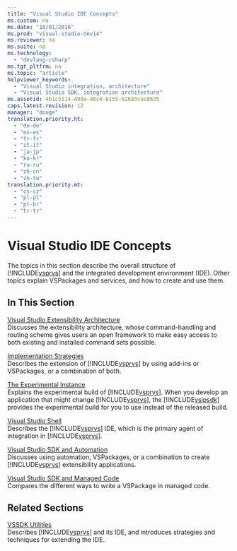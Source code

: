 ```yaml
---
title: "Visual Studio IDE Concepts"
ms.custom: na
ms.date: "10/01/2016"
ms.prod: "visual-studio-dev14"
ms.reviewer: na
ms.suite: na
ms.technology: 
  - "devlang-csharp"
ms.tgt_pltfrm: na
ms.topic: "article"
helpviewer_keywords: 
  - "Visual Studio integration, architecture"
  - "Visual Studio SDK, integration architecture"
ms.assetid: 4b1c5114-d9da-46c4-b155-62683cec0635
caps.latest.revision: 12
manager: "douge"
translation.priority.ht: 
  - "de-de"
  - "es-es"
  - "fr-fr"
  - "it-it"
  - "ja-jp"
  - "ko-kr"
  - "ru-ru"
  - "zh-cn"
  - "zh-tw"
translation.priority.mt: 
  - "cs-cz"
  - "pl-pl"
  - "pt-br"
  - "tr-tr"
---
```

# Visual Studio IDE Concepts
The topics in this section describe the overall structure of [!INCLUDE[vsprvs](../codequality/includes/vsprvs_md.md)] and the integrated development environment (IDE). Other topics explain VSPackages and services, and how to create and use them.  
  
## In This Section  
 [Visual Studio Extensibility Architecture](../misc/visual-studio-extensibility-architecture.md)  
 Discusses the extensibility architecture, whose command-handling and routing scheme gives users an open framework to make easy access to both existing and installed command sets possible.  
  
 [Implementation Strategies](../misc/implementation-strategies.md)  
 Describes the extension of [!INCLUDE[vsprvs](../codequality/includes/vsprvs_md.md)] by using add-ins or VSPackages, or a combination of both.  
  
 [The Experimental Instance](../extensibility/the-experimental-instance.md)  
 Explains the experimental build of [!INCLUDE[vsprvs](../codequality/includes/vsprvs_md.md)]. When you develop an application that might change [!INCLUDE[vsprvs](../codequality/includes/vsprvs_md.md)], the [!INCLUDE[vsipsdk](../extensibility/includes/vsipsdk_md.md)] provides the experimental build for you to use instead of the released build.  
  
 [Visual Studio Shell](../extensibility/visual-studio-shell.md)  
 Describes the [!INCLUDE[vsprvs](../codequality/includes/vsprvs_md.md)] IDE, which is the primary agent of integration in [!INCLUDE[vsprvs](../codequality/includes/vsprvs_md.md)].  
  
 [Visual Studio SDK and Automation](../Topic/Visual%20Studio%20SDK%20and%20Automation.md)  
 Discusses using automation, VSPackages, or a combination to create [!INCLUDE[vsprvs](../codequality/includes/vsprvs_md.md)] extensibility applications.  
  
 [Visual Studio SDK and Managed Code](../misc/visual-studio-sdk-and-managed-code.md)  
 Compares the different ways to write a VSPackage in managed code.  
  
## Related Sections  
 [VSSDK Utilities](../extensibility/vssdk-utilities.md)  
 Describes [!INCLUDE[vsprvs](../codequality/includes/vsprvs_md.md)] and its IDE, and introduces strategies and techniques for extending the IDE.